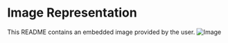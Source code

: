 # Image Representation
This README contains an embedded image provided by the user.
![Image](https://oaidalleapiprodscus.blob.core.windows.net/private/org-6u25cf13SOLHaoTjaA8yic9S/user-mSP8S5TWJQnpCJwmYLK4vVKp/img-CF6P618qrpAewqrf8rGiAY0w.png?st=2024-10-21T06%3A52%3A35Z&se=2024-10-21T08%3A52%3A35Z&sp=r&sv=2024-08-04&sr=b&rscd=inline&rsct=image/png&skoid=d505667d-d6c1-4a0a-bac7-5c84a87759f8&sktid=a48cca56-e6da-484e-a814-9c849652bcb3&skt=2024-10-21T03%3A44%3A15Z&ske=2024-10-22T03%3A44%3A15Z&sks=b&skv=2024-08-04&sig=ah%2BF4DAwwk2%2BQEvoETgTvFqnIdDUVUmr0CRyRnqbfQc%3D)
